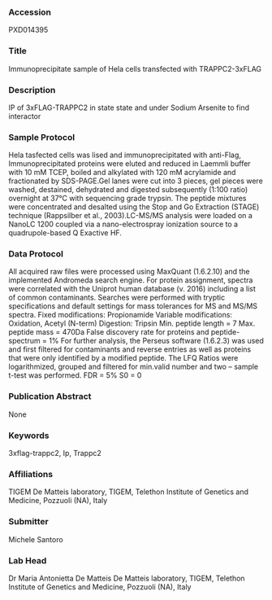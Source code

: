 ### Accession
PXD014395

### Title
Immunoprecipitate sample of Hela cells transfected with TRAPPC2-3xFLAG

### Description
IP of 3xFLAG-TRAPPC2 in state state and under Sodium Arsenite to find interactor

### Sample Protocol
Hela tasfected cells was lised and immunoprecipitated with anti-Flag, Immunoprecipitated proteins were eluted and reduced in Laemmli buffer with 10 mM TCEP, boiled and alkylated with 120 mM acrylamide and fractionated by SDS-PAGE.Gel lanes were cut into 3 pieces, gel pieces were washed, destained, dehydrated and digested subsequently (1:100 ratio) overnight at 37°C with sequencing grade trypsin. The peptide mixtures were concentrated and desalted using the Stop and Go Extraction (STAGE) technique (Rappsilber et al., 2003).LC-MS/MS analysis were loaded on a NanoLC 1200 coupled via a nano-electrospray ionization source to a quadrupole-based Q Exactive HF.

### Data Protocol
All acquired raw files were processed using MaxQuant (1.6.2.10) and the implemented Andromeda search engine. For protein assignment, spectra were correlated with the Uniprot human database (v. 2016) including a list of common contaminants.  Searches were performed with tryptic specifications and default settings for mass tolerances for MS and MS/MS spectra. Fixed modifications: Propionamide Variable modifications: Oxidation, Acetyl (N-term) Digestion: Tripsin Min. peptide length = 7 Max. peptide mass = 470Da False discovery rate for proteins and peptide-spectrum = 1% For further analysis, the Perseus software (1.6.2.3) was used and first filtered for contaminants and reverse entries as well as proteins that were only identified by a modified peptide. The LFQ Ratios were logarithmized, grouped and filtered for min.valid number and two – sample t-test was performed. FDR = 5% S0 = 0

### Publication Abstract
None

### Keywords
3xflag-trappc2, Ip, Trappc2

### Affiliations
TIGEM
De Matteis laboratory, TIGEM, Telethon Institute of Genetics and Medicine, Pozzuoli (NA), Italy

### Submitter
Michele Santoro

### Lab Head
Dr Maria Antonietta De Matteis
De Matteis laboratory, TIGEM, Telethon Institute of Genetics and Medicine, Pozzuoli (NA), Italy


